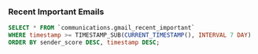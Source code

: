 ### Recent Important Emails

```sql
SELECT * FROM `communications.gmail_recent_important`
WHERE timestamp >= TIMESTAMP_SUB(CURRENT_TIMESTAMP(), INTERVAL 7 DAY)
ORDER BY sender_score DESC, timestamp DESC;
```
